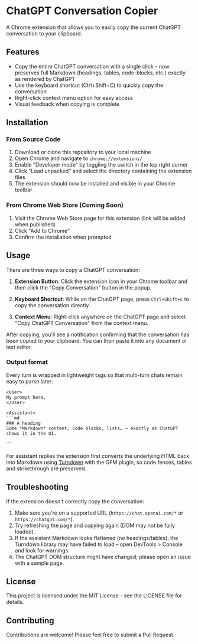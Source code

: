 # ChatGPT Conversation Copier

A Chrome extension that allows you to easily copy the current ChatGPT conversation to your clipboard.

## Features

- Copy the entire ChatGPT conversation with a single click – now preserves full Markdown (headings, tables, code-blocks, etc.) exactly as rendered by ChatGPT
- Use the keyboard shortcut (Ctrl+Shift+C) to quickly copy the conversation
- Right-click context menu option for easy access
- Visual feedback when copying is complete

## Installation

### From Source Code

1. Download or clone this repository to your local machine
2. Open Chrome and navigate to `chrome://extensions/`
3. Enable "Developer mode" by toggling the switch in the top right corner
4. Click "Load unpacked" and select the directory containing the extension files
5. The extension should now be installed and visible in your Chrome toolbar

### From Chrome Web Store (Coming Soon)

1. Visit the Chrome Web Store page for this extension (link will be added when published)
2. Click "Add to Chrome"
3. Confirm the installation when prompted

## Usage

There are three ways to copy a ChatGPT conversation:

1. **Extension Button**: Click the extension icon in your Chrome toolbar and then click the "Copy Conversation" button in the popup.

2. **Keyboard Shortcut**: While on the ChatGPT page, press `Ctrl+Shift+C` to copy the conversation directly.

3. **Context Menu**: Right-click anywhere on the ChatGPT page and select "Copy ChatGPT Conversation" from the context menu.

After copying, you'll see a notification confirming that the conversation has been copied to your clipboard. You can then paste it into any document or text editor.

### Output format

Every turn is wrapped in lightweight tags so that multi-turn chats remain easy to parse later:

```text
<User>
My prompt here.
</User>

<Assistant>
```md
### A heading
Some *Markdown* content, code blocks, lists… – exactly as ChatGPT shows it in the UI.
```
</Assistant>
```

For assistant replies the extension first converts the underlying HTML back into Markdown using [Turndown](https://github.com/mixmark-io/turndown) with the GFM plugin, so code fences, tables and strikethrough are preserved.

## Troubleshooting

If the extension doesn't correctly copy the conversation:

1. Make sure you're on a supported URL (`https://chat.openai.com/*` or `https://chatgpt.com/*`).
2. Try refreshing the page and copying again (DOM may not be fully loaded).
3. If the assistant Markdown looks flattened (no headings/tables), the Turndown library may have failed to load – open DevTools > Console and look for warnings.
4. The ChatGPT DOM structure might have changed; please open an issue with a sample page.

## License

This project is licensed under the MIT License - see the LICENSE file for details.

## Contributing

Contributions are welcome! Please feel free to submit a Pull Request.
